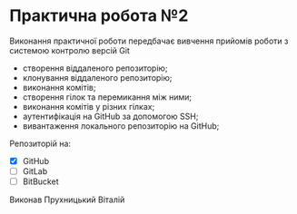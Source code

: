 # Практична робота №2
Виконання практичної роботи передбачає вивчення прийомів роботи з системою контролю версій Git
* створення віддаленого репозиторію;
* клонування віддаленого репозиторію;
* виконання комітів;
* створення гілок та перемикання між ними;
* виконання комітів у різних гілках;
* аутентифікація на GitHub за допомогою SSH;
* вивантаження локального репозиторію на GitHub;

Репозиторій на:
- [x] GitHub
- [ ] GitLab
- [ ] BitBucket

Виконав Прухницький Віталій